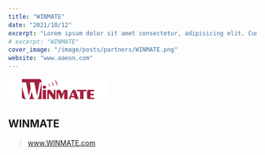```yaml
---
title: "WINMATE"
date: "2021/10/12"
excerpt: "Lorem ipsum dolor sit amet consectetur, adipisicing elit. Cum quia a cumque omnis est esse quo ab saepe nihil facilis eius quaerat explicabo vitae, repellat quas debitis error ullam tempore!"
# excerpt: "WINMATE"
cover_image: "/image/posts/partners/WINMATE.png"
website: "www.aaeon.com"
---
```


<img src='../../image/partners/WINMATE.png' />

## WINMATE

> www.WINMATE.com
